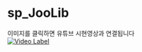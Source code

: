 # sp_JooLib

이미지를 클릭하면 유튜브 시현영상과 연결됩니다
<br>
[![Video Label](http://img.youtube.com/vi/kXjXn7fin-g/0.jpg)](https://youtu.be/kXjXn7fin-g)

